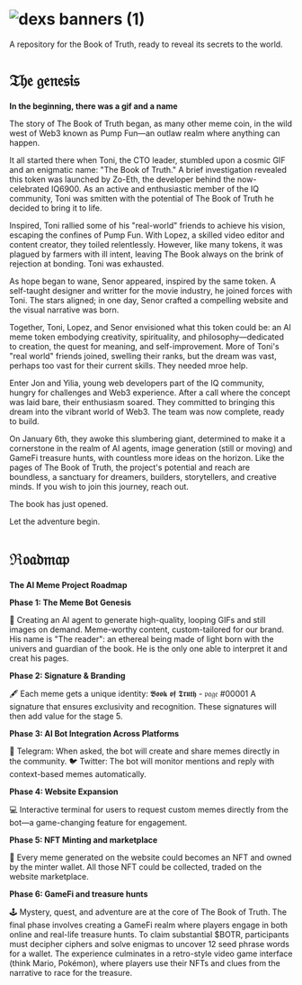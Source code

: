 # ![dexs banners (1)](https://github.com/user-attachments/assets/04849898-bfe0-40c5-a3a0-59613a7fcb9a)

A repository for the Book of Truth, ready to reveal its secrets to the world.


 
# 𝔗𝔥𝔢 𝔤𝔢𝔫𝔢𝔰𝔦𝔰

**In the beginning, there was a gif and a name**

The story of The Book of Truth began, as many other meme coin, in the wild west of Web3 known as Pump Fun—an outlaw realm where anything can happen.

It all started there when Toni, the CTO leader, stumbled upon a cosmic GIF and an enigmatic name: "The Book of Truth." A brief investigation revealed this token was launched by Zo-Eth, the developer behind the now-celebrated IQ6900. As an active and enthusiastic member of the IQ community, Toni was smitten with the potential of The Book of Truth he decided to bring it to life.

Inspired, Toni rallied some of his "real-world" friends to achieve his vision, escaping the confines of Pump Fun. With Lopez, a skilled video editor and content creator, they toiled relentlessly. However, like many tokens, it was plagued by farmers with ill intent, leaving The Book always on the brink of rejection at bonding. Toni was exhausted.

As hope began to wane, Senor appeared, inspired by the same token. A self-taught designer and writter for the movie industry, he joined forces with Toni. The stars aligned; in one day, Senor crafted a compelling website and the visual narrative was born.

Together, Toni, Lopez, and Senor envisioned what this token could be: an AI meme token embodying creativity, spirituality, and philosophy—dedicated to creation, the quest for meaning, and self-improvement. More of Toni's "real world" friends joined, swelling their ranks, but the dream was vast, perhaps too vast for their current skills. They needed mroe help.

Enter Jon and Yilia, young web developers part of the IQ community, hungry for challenges and Web3 experience. After a call where the concept was laid bare, their enthusiasm soared. They committed to bringing this dream into the vibrant world of Web3. The team was now complete, ready to build.

On January 6th, they awoke this slumbering giant, determined to make it a cornerstone in the realm of AI agents, image generation (still or moving) and GameFi treasure hunts, with countless more ideas on the horizon. Like the pages of The Book of Truth, the project's potential and reach are boundless, a sanctuary for dreamers, builders, storytellers, and creative minds. If you wish to join this journey, reach out.

The book has just opened.
 
Let the adventure begin.





# ℜ𝔬𝔞𝔡𝔪𝔞𝔭

**The AI Meme Project Roadmap**



  **Phase 1: The Meme Bot Genesis**
  
🤖 Creating an AI agent to generate high-quality, looping GIFs and still images on demand. Meme-worthy content, custom-tailored for our brand. 
His name is "The reader": an ethereal being made of light born with the univers and guardian of the book. He is the only one able to interpret it and creat his pages. 



  **Phase 2: Signature & Branding**
  
🖋️ Each meme gets a unique identity: 𝕭𝖔𝖔𝖐 𝖔𝖋 𝕿𝖗𝖚𝖙𝖍 - 𝔭𝔞𝔤𝔢 #00001
A signature that ensures exclusivity and recognition. These signatures will then add value for the stage 5.



  **Phase 3: AI Bot Integration Across Platforms**
  
📲 Telegram: When asked, the bot will create and share memes directly in the community.
🐦 Twitter: The bot will monitor mentions and reply with context-based memes automatically.



  **Phase 4: Website Expansion**
  
💻 Interactive terminal for users to request custom memes directly from the bot—a game-changing feature for engagement.



  **Phase 5: NFT Minting and marketplace**
  
🎨 Every meme generated on the website could becomes an NFT and owned by the minter wallet. All those NFT could be collected, traded on the website marketplace.



  **Phase 6: GameFi and treasure hunts**
  
🕹 Mystery, quest, and adventure are at the core of The Book of Truth. The final phase involves creating a GameFi realm where players engage in both online and real-life treasure hunts. To claim substantial $BOTR, participants must decipher ciphers and solve enigmas to uncover 12 seed phrase words for a wallet. The experience culminates in a retro-style video game interface (think Mario, Pokémon), where players use their NFTs and clues from the narrative to race for the treasure.
